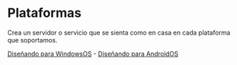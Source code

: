# Plataformas

Crea un servidor o servicio que se sienta como en casa en cada plataforma
que soportamos.

[Diseñando para WindowsOS](Designing-for-Windows.md) - 
[Diseñando para AndroidOS](Designing-for-Android.md)